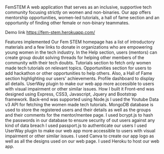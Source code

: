 FemSTEM
A web application that serves as an inclusive, supportive tech community focusing strictly on women and non-binaries. Our app offers mentorship opportunities, women-led tutorials, a hall of fame section and an opportunity of finding other female or non-binary teammates.

Demo link
https://fem-stem.herokuapp.com/

Features implemented
Our Fem STEM homepage has a list of introductory materials and a few links to donate in organizations who are empowering young women in the tech industry.
In the Help section, users (mentors) can create group doubt solving threads for helping other members of the community with their tech doubts.
Tutorials section to fetch only women made tech tutorials on relevant topics.
Opportunities section for users to add hackathon or other opportunities to help others.
Also, a Hall of Fame section highlighting our users' achievements.
Profile dashboard to display all details.
UserWay plugin to make our web app more accessible to users with visual impairment or other similar issues.
How I built it
Front-end was designed using Express, CSS3, Javascript, Jquery and Bootstrap framework.
Back-end was supported using Node.js
I used the Youtube Data v3 API for fetching the women made tech tutorials.
MongoDB database is used to store the registered users and their details as well as the groups and their comments for the mentor/mentee page.
I used bcrypt.js to hash the passwords in our database to ensure security of out users against any kind of data breach
I used passport.js to authenticate our users
I used UserWay plugin to make our web app more accessible to users with visual impairment or other similar issues.
I used Canva to create our app logo as well as all the designs used on our web page.
I used Heroku to host our web app.
